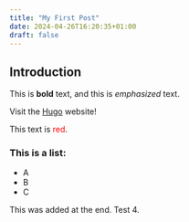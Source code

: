 ```yaml
---
title: "My First Post"
date: 2024-04-26T16:20:35+01:00
draft: false
---
```

## Introduction

This is **bold** text, and this is *emphasized* text.

Visit the [Hugo](https://gohugo.io) website!

This text is <span style="color:red">red</span>.
### This is a list:
* A
* B
* C

This was added at the end. Test 4.
